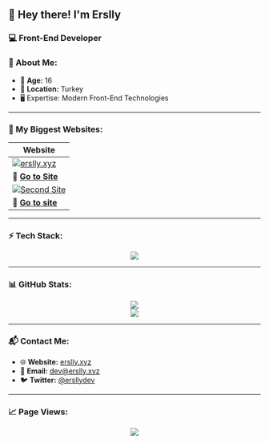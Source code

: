 ## 👋 Hey there! I'm Erslly

### 💻 Front-End Developer

### 📌 About Me:
- 🎂 **Age:** 16  
- 📍 **Location:** Turkey  
- 🖥️ Expertise: Modern Front-End Technologies

---

### 🚀 My Biggest Websites:

| Website |
|---------|
| [![erslly.xyz](https://p.erslly.xyz/erslly%20.png)](https://erslly.xyz) |
| **🔗 [Go to Site](https://erslly.xyz)** |
| [![Second Site](https://p.erslly.xyz/aniki-ekran.png)](https://aniki.com.tr) |
| **🔗 [Go to site](https://anikş.com.tr)** |

---

### ⚡ Tech Stack:

<p align="center">
  <img src="https://skillicons.dev/icons?i=js,html,css,ts,react,nextjs,nodejs,express,tailwind,mongodb,git,github,pnpm,vscode,vercel,bootstrap"/>
</p>

---

### 📊 GitHub Stats:

<p align="center">
  <img src="https://github-readme-stats.vercel.app/api?username=erslly&show_icons=true&theme=tokyonight" />
  <br/>
  <img src="https://github-readme-stats.vercel.app/api/top-langs/?username=erslly&layout=compact&theme=tokyonight" />
</p>

---

### 📬 Contact Me:
- 🌐 **Website:** [erslly.xyz](https://erslly.xyz)  
- 📧 **Email:** [dev@erslly.xyz](mailto:dev@erslly.xyz)  
- 🐦 **Twitter:** [@ersllydev](https://x.com/ersllydev)  

---

### 📈 Page Views:

<p align="center">
  <img src="https://count.getloli.com/get/@erslly?theme=rule34"/>
</p>

